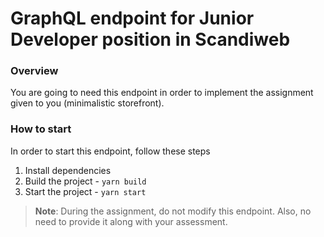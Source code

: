 # GraphQL endpoint for Junior Developer position in Scandiweb

### Overview

You are going to need this endpoint in order to implement the assignment given to you (minimalistic storefront).

### How to start

In order to start this endpoint, follow these steps

1. Install dependencies
2. Build the project - `yarn build`
3. Start the project - `yarn start`

> **Note**: During the assignment, do not modify this endpoint. Also, no need to provide it along with your assessment.

